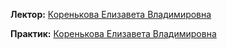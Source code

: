 **Лектор:** [Коренькова Елизавета Владимировна](https://my.itmo.ru/persons/243891?p=1&q=Коренькова%20Елизавета)

**Практик:** [Коренькова Елизавета Владимировна](https://my.itmo.ru/persons/243891?p=1&q=Коренькова%20Елизавета)
